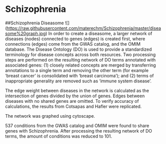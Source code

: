 Schizophrenia
=============
##Schizophrenia Diseasome 
![] (https://raw.githubusercontent.com/materechm/Schizophrenia/master/diseasome%20graph.jpg)
In order to create a diseasome, a larger network of diseases (nodes) connected to genes (edges) is created first, where connections (edges) come from the GWAS catalog, and the OMIM database. The Disease Ontology (DO)  is used to provide a standardized terminology for disease concepts across both resources. Two processing steps are performed on the resulting network of DO terms annotated with associated genes: (1) closely related concepts are merged by transferring annotations to a single term and removing the other term (for example ‘breast cancer’ is consolidated with ‘breast carcinoma’); and (2) terms of inappropriate generality are removed such as ‘immune system disease’.

The edge weight between diseases in the network is calculated as the intersection of genes divided by the union of genes. Edges between diseases with no shared genes are omitted. To verify accuracy of calculations, the results from Cotsapas and Hafler were replicated.

The network was graphed using cytoscape.

537 conditions from the GWAS catalog and OMIM were found to share genes with Schizophrenia. After processing the resulting network of DO terms, the amount of conditions was reduced to 101.
